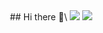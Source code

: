 <div align="center" markdown="1">
  ## Hi there 👋\
  <img src="https://github-readme-stats.vercel.app/api/top-langs/?username=qgasdg&layout=compact&theme=codeSTACKr"/>
  <img src="https://github-readme-stats.vercel.app/api?username=qgasdg&show_icons=true&theme=radical"/>
</div>

<!--
**qgasdg/qgasdg** is a ✨ _special_ ✨ repository because its `README.md` (this file) appears on your GitHub profile.

Here are some ideas to get you started:

- 🔭 I’m currently working on ...
- 🌱 I’m currently learning ...
- 👯 I’m looking to collaborate on ...
- 🤔 I’m looking for help with ...
- 💬 Ask me about ...
- 📫 How to reach me: ...
- 😄 Pronouns: ...
- ⚡ Fun fact: ...
-->
